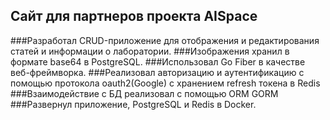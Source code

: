 ## Сайт для партнеров проекта AISpace

###Разработал CRUD-приложение для отображения и редактирования статей и информации о лаборатории.
###Изображения хранил в формате base64 в PostgreSQL.
###Использовал Go Fiber в качестве веб-фреймворка.
###Реализовал авторизацию и аутентификацию с помощью протокола oauth2(Google) с хранением refresh токена в Redis
###Взаимодействие с БД реализовал с помощью ORM GORM
###Развернул приложение, PostgreSQL и Redis в Docker.
